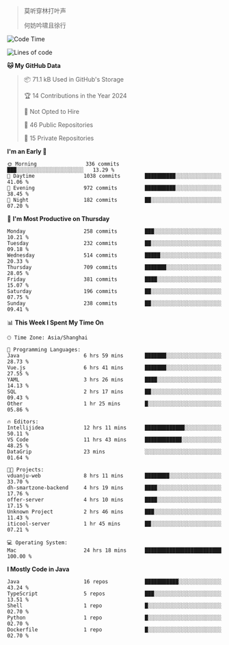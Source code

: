 > 莫听穿林打叶声
> 
> 何妨吟啸且徐行

<!-- ![Github Stats](https://github-readme-stats.vercel.app/api?username=catch6&count_private=true&show_icons=true&theme=gruvbox) -->

<!-- ![Top Langs](https://github-readme-stats.vercel.app/api/top-langs/?username=catch6&layout=compact) -->

<!--START_SECTION:waka-->
![Code Time](http://img.shields.io/badge/Code%20Time-928%20hrs%2050%20mins-blue)

![Lines of code](https://img.shields.io/badge/From%20Hello%20World%20I%27ve%20Written-9.3%20million%20lines%20of%20code-blue)

**🐱 My GitHub Data** 

> 📦 71.1 kB Used in GitHub's Storage 
 > 
> 🏆 14 Contributions in the Year 2024
 > 
> 🚫 Not Opted to Hire
 > 
> 📜 46 Public Repositories 
 > 
> 🔑 15 Private Repositories 
 > 
**I'm an Early 🐤** 

```text
🌞 Morning                336 commits         ███░░░░░░░░░░░░░░░░░░░░░░   13.29 % 
🌆 Daytime                1038 commits        ██████████░░░░░░░░░░░░░░░   41.06 % 
🌃 Evening                972 commits         ██████████░░░░░░░░░░░░░░░   38.45 % 
🌙 Night                  182 commits         ██░░░░░░░░░░░░░░░░░░░░░░░   07.20 % 
```
📅 **I'm Most Productive on Thursday** 

```text
Monday                   258 commits         ███░░░░░░░░░░░░░░░░░░░░░░   10.21 % 
Tuesday                  232 commits         ██░░░░░░░░░░░░░░░░░░░░░░░   09.18 % 
Wednesday                514 commits         █████░░░░░░░░░░░░░░░░░░░░   20.33 % 
Thursday                 709 commits         ███████░░░░░░░░░░░░░░░░░░   28.05 % 
Friday                   381 commits         ████░░░░░░░░░░░░░░░░░░░░░   15.07 % 
Saturday                 196 commits         ██░░░░░░░░░░░░░░░░░░░░░░░   07.75 % 
Sunday                   238 commits         ██░░░░░░░░░░░░░░░░░░░░░░░   09.41 % 
```


📊 **This Week I Spent My Time On** 

```text
🕑︎ Time Zone: Asia/Shanghai

💬 Programming Languages: 
Java                     6 hrs 59 mins       ███████░░░░░░░░░░░░░░░░░░   28.73 % 
Vue.js                   6 hrs 41 mins       ███████░░░░░░░░░░░░░░░░░░   27.55 % 
YAML                     3 hrs 26 mins       ████░░░░░░░░░░░░░░░░░░░░░   14.13 % 
SQL                      2 hrs 17 mins       ██░░░░░░░░░░░░░░░░░░░░░░░   09.43 % 
Other                    1 hr 25 mins        █░░░░░░░░░░░░░░░░░░░░░░░░   05.86 % 

🔥 Editors: 
Intellijidea             12 hrs 11 mins      █████████████░░░░░░░░░░░░   50.11 % 
VS Code                  11 hrs 43 mins      ████████████░░░░░░░░░░░░░   48.25 % 
DataGrip                 23 mins             ░░░░░░░░░░░░░░░░░░░░░░░░░   01.64 % 

🐱‍💻 Projects: 
vduanju-web              8 hrs 11 mins       ████████░░░░░░░░░░░░░░░░░   33.70 % 
dh-smartzone-backend     4 hrs 19 mins       ████░░░░░░░░░░░░░░░░░░░░░   17.76 % 
offer-server             4 hrs 10 mins       ████░░░░░░░░░░░░░░░░░░░░░   17.15 % 
Unknown Project          2 hrs 46 mins       ███░░░░░░░░░░░░░░░░░░░░░░   11.43 % 
iticool-server           1 hr 45 mins        ██░░░░░░░░░░░░░░░░░░░░░░░   07.21 % 

💻 Operating System: 
Mac                      24 hrs 18 mins      █████████████████████████   100.00 % 
```

**I Mostly Code in Java** 

```text
Java                     16 repos            ███████████░░░░░░░░░░░░░░   43.24 % 
TypeScript               5 repos             ███░░░░░░░░░░░░░░░░░░░░░░   13.51 % 
Shell                    1 repo              █░░░░░░░░░░░░░░░░░░░░░░░░   02.70 % 
Python                   1 repo              █░░░░░░░░░░░░░░░░░░░░░░░░   02.70 % 
Dockerfile               1 repo              █░░░░░░░░░░░░░░░░░░░░░░░░   02.70 % 
```




<!--END_SECTION:waka-->
